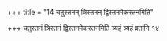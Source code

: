 +++
title = "14 चतुस्तनन् त्रिस्तनन् द्विस्तनमेकस्तनमिति"

+++
चतुस्तनं त्रिस्तनं द्विस्तनमेकस्तनमिति त्र्यहं त्र्यहं व्रतानि १४